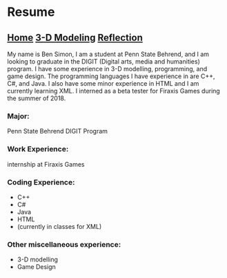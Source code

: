 
# Resume
## [Home](index.md) [3-D Modeling](blender.md) [Reflection](reflection.md)
My name is Ben Simon, I am a student at Penn State Behrend, and I am looking to graduate in the DIGIT (Digital arts, media and humanities) program. I have some experience in 3-D modelling, programming, and game design. The programming languages I have experience in are C++, C#, and Java. I also have some minor experience in HTML and I am currently learning XML. I interned as a beta tester for Firaxis Games during the summer of 2018.

### Major:
Penn State Behrend DIGIT Program

### Work Experience:
internship at Firaxis Games

### Coding Experience:
- C++
- C#
- Java
- HTML
- (currently in classes for XML)

### Other miscellaneous experience:
- 3-D modelling
- Game Design

